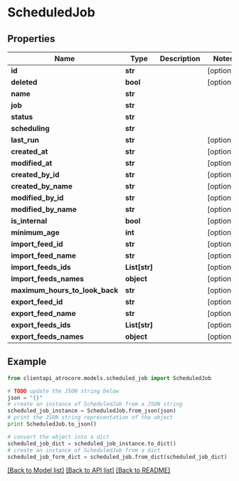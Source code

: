 # ScheduledJob


## Properties
Name | Type | Description | Notes
------------ | ------------- | ------------- | -------------
**id** | **str** |  | [optional] 
**deleted** | **bool** |  | [optional] 
**name** | **str** |  | 
**job** | **str** |  | 
**status** | **str** |  | 
**scheduling** | **str** |  | 
**last_run** | **str** |  | [optional] 
**created_at** | **str** |  | [optional] 
**modified_at** | **str** |  | [optional] 
**created_by_id** | **str** |  | [optional] 
**created_by_name** | **str** |  | [optional] 
**modified_by_id** | **str** |  | [optional] 
**modified_by_name** | **str** |  | [optional] 
**is_internal** | **bool** |  | [optional] 
**minimum_age** | **int** |  | [optional] 
**import_feed_id** | **str** |  | [optional] 
**import_feed_name** | **str** |  | [optional] 
**import_feeds_ids** | **List[str]** |  | [optional] 
**import_feeds_names** | **object** |  | [optional] 
**maximum_hours_to_look_back** | **str** |  | [optional] 
**export_feed_id** | **str** |  | [optional] 
**export_feed_name** | **str** |  | [optional] 
**export_feeds_ids** | **List[str]** |  | [optional] 
**export_feeds_names** | **object** |  | [optional] 

## Example

```python
from clientapi_atrocore.models.scheduled_job import ScheduledJob

# TODO update the JSON string below
json = "{}"
# create an instance of ScheduledJob from a JSON string
scheduled_job_instance = ScheduledJob.from_json(json)
# print the JSON string representation of the object
print ScheduledJob.to_json()

# convert the object into a dict
scheduled_job_dict = scheduled_job_instance.to_dict()
# create an instance of ScheduledJob from a dict
scheduled_job_form_dict = scheduled_job.from_dict(scheduled_job_dict)
```
[[Back to Model list]](../README.md#documentation-for-models) [[Back to API list]](../README.md#documentation-for-api-endpoints) [[Back to README]](../README.md)


